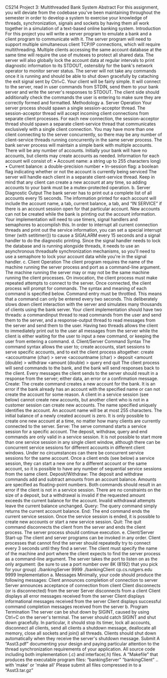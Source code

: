 CS214 Project 3: Multithreaded Bank System
Abstract
For this assignment, you will deviate from the codebase you've been maintaining throughout the
semester in order to develop a system to exercise your knowledge of threads, synchronization, signals
and sockets by having them all work together in a simulation of a text-based online banking system.
Introduction
For this project you will write a server program to emulate a bank and a client program to communicate
with it. The server program will need to support multiple simultaneous client TCP/IP connections,
which will require multithreading. Multiple clients accessing the same account database at the same
time will require the use of mutexes to protect all shared data. The server will also globally lock the
account data at regular intervals to print diagnostic information to its STDOUT, ostensibly for the
bank's network operator to monitor server status. The server will not take any commands once it is
running and should be able to shut down gracefully by cataching the exit signal sent by Ctrl+C.
Your client will be fairly simple. It will connect to the server, read in user commands from STDIN,
send them to your bank server and write the server's responses to STDOUT. The client side should
additionally check the commands the user is entering to make sure they are correctly formed and
formatted.
Methodology
a. Server Operation
Your server process should spawn a single session-acceptor thread. The session-acceptor thread will
accept incoming client connections from separate client processes. For each new connection, the
session-acceptor thread should spawn a separate client-service thread that communicates exclusively
with a single client connection. You may have more than one client connecting to the server
concurrently, so there may be any number of client-service threads running concurrently in the same
server process.
The bank server process will maintain a simple bank with multiple accounts. There will be any number
of accounts. Initially your bank will have no accounts, but clients may create accounts
as needed. Information for each account will consist of:
• Account name:
a string up to 255 characters long)
• Current balance:
a double-precision number
• In-session flag:
a boolean flag indicating whether or not the account is currently being serviced
The server will handle each client in a separate client-service thread. Keep in mind that any client
can create a new account at any time, so adding accounts to your bank must be a mutex-protected
operation.
b. Server Diagnostic Output
The bank server has to print out a complete list of all accounts every 15 seconds. The information
printed for each account will include the account name, a tab, current balance, a tab, and “IN
SERVICE” if there is an account session open for that particular account. New accounts can not be
created while the bank is printing out the account information. Your implementation will need to use
timers, signal handlers and semaphores to accomplish this.
In order to interrupt all current connection threads and print out the service information, you can set a
special interrupt timer (with setitimer()) to cause a SIGALARM every 15 seconds and a signal handler
to do the diagnostic printing. Since the signal handler needs to lock the database and is running
alongside threads, it needs to use an asynchronous threadsafe synchronization mechanisms, so you'll
need to use a semaphore to lock your account data while you're in the signal handler.
c. Client Operation
The client program requires the name of the machine running the server process and port as a
command-line argument. The machine running the server may or may not be the same machine running
the client processes. On invocation, the client process must make repeated attempts to connect to the
server. Once connected, the client process will prompt for commands. The syntax and meaning of each
command is specified below.
Command entry must be throttled. This means that a command can only be entered every two seconds.
This deliberately slows down client interaction with the server and simulates many thousands
of clients using the bank server. Your client implementation should have two threads: a commandinput
thread to read commands from the user and send them to the server, and a response-output
thread to read messages from the server and send them to the user. Having two threads allows the client
to immediately print out to the user all messages from the server while the client is either waiting for
the user to input a new command, or keeping the user from entering a command.
d. Client/Server Command Syntax
The command syntax allows the user to; create accounts, start sessions to serve specific accounts,
and to exit the client process altogether:
create <accountname (char) >
serve <accountname (char) >
deposit <amount (double) >
withdraw <amount (double) >
query
end
quit
The client process will send commands to the bank, and the bank will send responses back to the
client. Every messages the client sends to the server should result in a response from the server; either
data, an error or a confirmation message.
Create:
The create command creates a new account for the bank. It is an error if the bank already has an
account with the specified name or can not create the account for some reason. A client in a service
session (see below) cannot create new accounts, but another client who is not in a customer session can
create new accounts. The name specified uniquely identifies the account. An account name will be at
most 255 characters. The initial balance of a newly created account is zero. It is only possible
to create one new account at a time, no matter how many clients are currently connected to the
server.
Serve:
The serve command starts a service session for a specific account. The deposit, withdraw,
query and end commands are only valid in a service session. It is not possible to start more
than one service session in any single client window, although there can be concurrent service
sessions for different accounts in different client windows. Under no circumstances can there be
concurrent service sessions for the same account. Once a client ends (see below) a service session, they
can start a new one for a different account or the same account, so it is possible to have any number of
sequential service sessions from the same client.
Deposit/Withdraw:
The deposit and withdraw commands add and subtract amounts from an account balance.
Amounts are specified as floating-point numbers. Both commands should result in an error if the client
is not in a service session. There are no constraints on the size of a deposit, but a withdrawal is invalid
if the requested amount exceeds the current balance for the account. Invalid withdrawal attempts
leave the current balance unchanged.
Query:
The query command simply returns the current account balance.
End:
The end command ends the current service session. Once the service session is ended, it is possible
to create new accounts or start a new service session.
Quit:
The quit command disconnects the client from the server and ends the client process. The server
process should continue execution.
e. Client/Server Start-up
The client and server programs can be invoked in any order. Client processes that cannot find the
server should repeatedly try to connect every 3 seconds until they find a server. The client must specify
the name of the machine and port where the client expects to find the server process as a command-line
argument. The server takes the port to listen on as the only argument:
(be sure to use a port number over 8K (8192) that you pick for your group)
./bankingServer 9999
./bankingClient cp.cs.rutgers.edu 9999
Implementation
a. Messages
Minimally, your code should produce the following messages:
Client announces completion of connection to server
Server announces acceptance of connection from client
Client disconnects (or is disconnected) from the server
Server disconnects from a client
Client displays all error messages received from the server
Client displays informational messages received from the server
Client displays successful command completion messages received from the server
b. Program Termination
The server can be shut down by SIGINT, caused by using Ctrl+C on the server's terminal.
The server should catch SIGINT and shut down gracefully. In particular, it should stop its timer, lock
all accounts, disconnect all clients, send all clients a shutdown message, deallocate all memory, close
all sockets and join() all threads.
Clients should shut down automatically when they receive the server's shutdown message.
Submit
A “Asst3.pdf” documenting your design and paying particular attention to the thread
 synchronization requirements of your application.
All source code including both implementation (.c) and interface(.h) files.
A “Makefile” that produces the executable program files:
 “bankingServer”
 “bankingClient”
 .. with 'make' or 'make all'
Please submit all files compressed in to a “Asst3.tar.gz”
